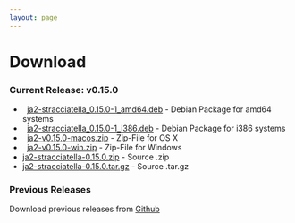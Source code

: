 ```yaml
---
layout: page
---
```


# Download

### Current Release: v0.15.0

- <span class="fa fa-lg fa-linux"></span>&nbsp; [ja2-stracciatella_0.15.0-1_amd64.deb](https://github.com/ja2-stracciatella/ja2-stracciatella/releases/download/v0.15.0/ja2-stracciatella_0.15.0-1_amd64.deb) - Debian Package for amd64 systems
- <span class="fa fa-lg fa-linux"></span>&nbsp; [ja2-stracciatella_0.15.0-1_i386.deb](https://github.com/ja2-stracciatella/ja2-stracciatella/releases/download/v0.15.0/ja2-stracciatella_0.15.0-1_i386.deb) - Debian Package for i386 systems
- <span class="fa fa-lg fa-apple"></span>&nbsp; [ja2-v0.15.0-macos.zip](https://github.com/ja2-stracciatella/ja2-stracciatella/releases/download/v0.15.0/ja2-v0.15.0-macos.zip) - Zip-File for OS X
- <span class="fa fa-lg fa-windows"></span>&nbsp; [ja2-v0.15.0-win.zip](https://github.com/ja2-stracciatella/ja2-stracciatella/releases/download/v0.15.0/ja2-v0.15.0-win.zip) - Zip-File for Windows
- [ja2-stracciatella-0.15.0.zip](https://github.com/ja2-stracciatella/ja2-stracciatella/archive/v0.15.0.zip) - Source .zip
- [ja2-stracciatella-0.15.0.tar.gz](https://github.com/ja2-stracciatella/ja2-stracciatella/archive/v0.15.0.tar.gz) - Source .tar.gz

### Previous Releases

Download previous releases from [Github](https://github.com/ja2-stracciatella/ja2-stracciatella/releases)
